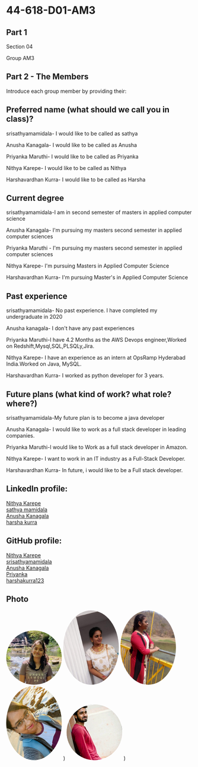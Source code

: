 # 44-618-D01-AM3

## Part 1

Section 04


Group AM3

## Part 2 - The Members
Introduce each group member by providing their:

## Preferred name (what should we call you in class)? 
srisathyamamidala-  I would like to be called as sathya

Anusha Kanagala-  I would like to be called as Anusha 

Priyanka Maruthi- I would like to be called as Priyanka

Nithya Karepe- I would like to be called as Nithya

Harshavardhan Kurra- I would like to be called as Harsha

## Current degree
 srisathyamamidala-I am in second semester of masters in applied computer science 
 
  Anusha Kanagala- I'm pursuing my masters second semester in applied computer sciences
  
  Priyanka Maruthi - I'm pursuing my masters second semester in applied computer sciences
  
  Nithya Karepe-  I'm pursuing Masters in Applied Computer Science
  
  Harshavardhan Kurra- I'm pursuing Master's in Applied Computer Science
 

##  Past experience
srisathyamamidala- No past experience. I have completed my undergraduate in 2020

Anusha kanagala-  I don't have any past experiences

Priyanka Maruthi-I have 4.2 Months as the AWS Devops engineer,Worked on Redshift,Mysql,SQL,PLSQLy,Jira.

Nithya Karepe- I have an experience as an intern at OpsRamp Hyderabad India.Worked on Java, MySQL.

Harshavardhan Kurra- I worked as python developer for 3 years.

## Future plans (what kind of work? what role? where?)
srisathyamamidala-My future plan is to become a java developer

Anusha Kanagala- I would like to work as a full stack developer in leading companies.

Priyanka Maruthi-I would like to Work as a full stack developer in Amazon.

Nithya Karepe- I want to work in an IT industry as a Full-Stack Developer.

Harshavardhan Kurra- In future, i would like to be a Full stack developer.

## LinkedIn profile:
[Nithya Karepe](https://www.linkedin.com/in/nithyakarepe/)<br>
[sathya mamidala](https://www.linkedin.com/in/sathya-mamidala-363b6a201/)<br>
[Anusha Kanagala](https://www.linkedin.com/in/anusha-kanagala-894466188/)<br>
[harsha kurra](https://www.linkedin.com/in/harsha-kurra-b25b3b177/)

## GitHub profile:
 [Nithya Karepe](https://github.com/KarepeN)<br>
 [srisathyamamidala](https://github.com/Maruthi158/44-618-D01-AM3)<br>
 [Anusha Kanagala](https://github.com/Anushakanagala)<br>
 [Priyanka](https://github.com/Maruthi158)<br>
 [harshakurra123](https://github.com/harshakurra123)

## Photo
<img src="Nithya.jpg" alt="drawing" width="150" style="border-radius:50%" />      <img src="sathyamamidala.jpg" alt="drawing" width="150" style="border-radius:50%" />      <img src="Anusha.jpg" alt="drawing" width="150" style="border-radius:50%" />     <img src="Priyanka.jpg" alt="drawing" width="150" style="border-radius:50%" /> )
<img src="photo.jpg" alt="drawing" width="150" style="border-radius:50%" /> )
